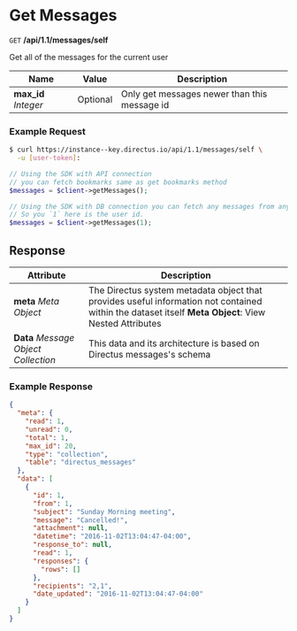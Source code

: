 # Get Messages

<span class="request">`GET` **/api/1.1/messages/self**</span>

<span class="description">Get all of the messages for the current user</span>

<span class="arguments">Name</span> | Value | Description
--------|-----|------------
**max_id** _Integer_  |  <span class="optional">Optional</span>  |  Only get messages newer than this message id

### Example Request

```bash
$ curl https://instance--key.directus.io/api/1.1/messages/self \
  -u [user-token]:
```

```php
// Using the SDK with API connection
// you can fetch bookmarks same as get bookmarks method
$messages = $client->getMessages();

// Using the SDK with DB connection you can fetch any messages from any user
// So you `1` here is the user id.
$messages = $client->getMessages(1);
```

## Response

<span class="attributes">Attribute</span> | Description
--------|------------
**meta** _Meta Object_ | The Directus system metadata object that provides useful information not contained within the dataset itself <a class="object">**Meta Object**: View Nested Attributes</a>
**Data** _Message Object Collection_ | <span class="custom">This data and its architecture is based on Directus messages's schema</span>

### Example Response

```json
{
  "meta": {
    "read": 1,
    "unread": 0,
    "total": 1,
    "max_id": 20,
    "type": "collection",
    "table": "directus_messages"
  },
  "data": [
    {
      "id": 1,
      "from": 1,
      "subject": "Sunday Morning meeting",
      "message": "Cancelled!",
      "attachment": null,
      "datetime": "2016-11-02T13:04:47-04:00",
      "response_to": null,
      "read": 1,
      "responses": {
        "rows": []
      },
      "recipients": "2,1",
      "date_updated": "2016-11-02T13:04:47-04:00"
    }
  ]
}
```
